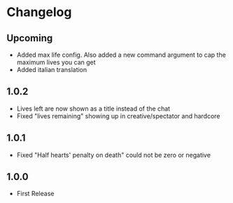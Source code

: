 # Changelog

## Upcoming
* Added max life config. Also added a new command argument to cap the maximum lives you can get
* Added italian translation

## 1.0.2
* Lives left are now shown as a title instead of the chat
* Fixed "lives remaining" showing up in creative/spectator and hardcore

## 1.0.1
* Fixed "Half hearts' penalty on death" could not be zero or negative

## 1.0.0
* First Release